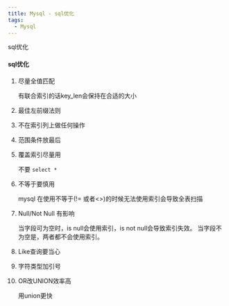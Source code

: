 ```yaml
---
title: Mysql - sql优化
tags:
  - Mysql
---
```


sql优化

#### sql优化

1. 尽量全值匹配

	有联合索引的话key_len会保持在合适的大小

2. 最佳左前缀法则
3. 不在索引列上做任何操作
4. 范围条件放最后
5. 覆盖索引尽量用

	不要 ```select *```

6. 不等于要慎用
	
	mysql 在使用不等于(!= 或者<>)的时候无法使用索引会导致全表扫描

7. Null/Not Null 有影响

	当字段可为空时，is null会使用索引，is not null会导致索引失效。
	当字段不为空是，两者都不会使用索引。

8. Like查询要当心
9. 字符类型加引号
10. OR改UNION效率高

	用union更快













